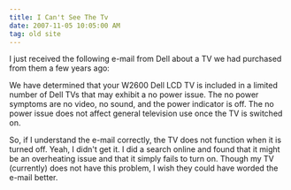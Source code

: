 ```yaml
---
title: I Can't See The Tv
date: 2007-11-05 10:05:00 AM
tag: old site
---
```


I just received the following e-mail from Dell about a TV we had purchased from them a few years ago:

We have determined that your W2600 Dell LCD TV is included in a limited number of Dell TVs that may exhibit a no power issue. The no power symptoms are no video, no sound, and the power indicator is off. The no power issue does not affect general television use once the TV is switched on.

So, if I understand the e-mail correctly, the TV does not function when it is turned off. Yeah, I didn't get it. I did a search online and found that it might be an overheating issue and that it simply fails to turn on. Though my TV (currently) does not have this problem, I wish they could have worded the e-mail better.
